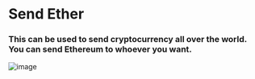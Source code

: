 # Send Ether

### This can be used to send cryptocurrency all over the world. You can send Ethereum to whoever you want.

![image](https://user-images.githubusercontent.com/81668653/194088460-ed0877ed-84aa-4b5f-9813-bb5588572918.png)


